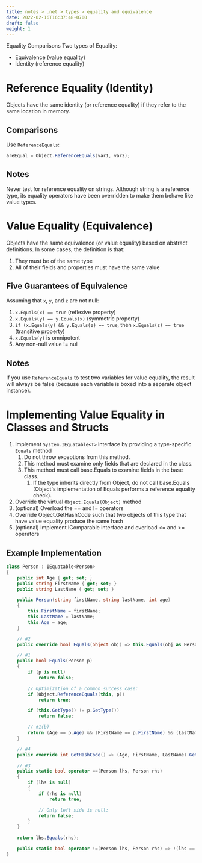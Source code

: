 ```yaml
---
title: notes > .net > types > equality and equivalence
date: 2022-02-16T16:37:48-0700
draft: false
weight: 1
---
```

Equality Comparisons
Two types of Equality:
- Equivalence (value equality)
- Identity (reference equality)

# Reference Equality (Identity)
Objects have the same identity (or reference equality) if they refer to the same location in memory.

## Comparisons
Use `ReferenceEquals`:
```cs
areEqual = Object.ReferenceEquals(var1, var2);
```

## Notes
Never test for reference equality on strings. Although string is a reference type, its equality operators have been overridden to make them behave like value types.

# Value Equality (Equivalence)
Objects have the same equivalence (or value equality) based on abstract definitions. In some cases, the definition is that:
1.  They must be of the same type
2.  All of their fields and properties must have the same value

## Five Guarantees of Equivalence
Assuming that `x`, `y`, and `z` are not null:
1.  `x.Equals(x) == true` (reflexive property)
2.  `x.Equals(y) == y.Equals(x)` (symmetric property)
3.  `if (x.Equals(y) && y.Equals(z) == true`, then `x.Equals(z) == true` (transitive property)
4.  `x.Equals(y)` is omnipotent
5.  Any non-null value != null

## Notes
If you use `ReferenceEquals` to test two variables for value equality, the result will always be false (because each variable is boxed into a separate object instance).

# Implementing Value Equality in Classes and Structs
1.  Implement `System.IEquatable<T>` interface by providing a type-specific `Equals` method
    1.  Do not throw exceptions from this method.
    2.  This method must examine only fields that are declared in the class.
    3.  This method must call base.Equals to examine fields in the base class.
        1.  If the type inherits directly from Object, do not call base.Equals (Object's implementation of Equals performs a reference equality check).
2.  Override the virtual `Object.Equals(Object)` method
3.  (optional) Overload the == and != operators
4.  Override Object.GetHashCode such that two objects of this type that have value equality produce the same hash
5.  (optional) Implement IComparable<T> interface and overload <= and >= operators

## Example Implementation
```cs
class Person : IEquatable<Person>
{
    public int Age { get; set; }
    public string FirstName { get; set; }
    public string LastName { get; set; }

    public Person(string firstName, string lastName, int age)
    {
        this.FirstName = firstName;
        this.LastName = lastName;
        this.Age = age;
    }

    // #2
    public override bool Equals(object obj) => this.Equals(obj as Person);

    // #1
    public bool Equals(Person p)
    {
        if (p is null)
            return false;

        // Optimization of a common success case:
        if (Object.ReferenceEquals(this, p))
            return true;

        if (this.GetType() != p.GetType())
            return false;

        // #1(b)
        return (Age == p.Age) && (FirstName == p.FirstName) && (LastName == p.LastName);
    }

    // #4
    public override int GetHashCode() => (Age, FirstName, LastName).GetHashCode();

    // #3
    public static bool operator ==(Person lhs, Person rhs)
    {
        if (lhs is null)
        {
            if (rhs is null)
                return true;

            // Only left side is null:
            return false;
        }
    }

    return lhs.Equals(rhs);

    public static bool operator !=(Person lhs, Person rhs) => !(lhs == rhs);
}
